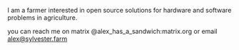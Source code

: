 I am a farmer interested in open source solutions for hardware and software problems in agriculture.

you can reach me on matrix
@alex_has_a_sandwich:matrix.org
or email
alex@sylvester.farm

<!---
alexHasASandwich/alexHasASandwich is a ✨ special ✨ repository because its `README.md` (this file) appears on your GitHub profile.
You can click the Preview link to take a look at your changes.
--->

